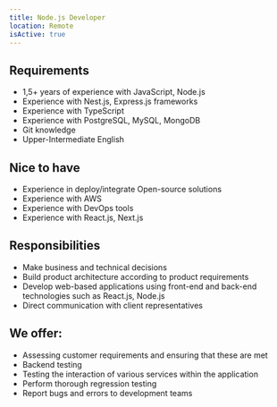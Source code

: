 ```yaml
---
title: Node.js Developer
location: Remote
isActive: true
---
```

 
## **Requirements**

* 1,5+ years of experience with JavaScript, Node.js
* Experience with Nest.js, Express.js frameworks
* Experience with TypeScript
* Experience with PostgreSQL, MySQL, MongoDB
* Git knowledge
* Upper-Intermediate English

## **Nice to have**

* Experience in deploy/integrate Open-source solutions
* Experience with AWS
* Experience with DevOps tools
* Experience with React.js, Next.js

## **Responsibilities**

* Make business and technical decisions
* Build product architecture according to product requirements
* Develop web-based applications using front-end and back-end technologies such as React.js, Node.js
* Direct communication with client representatives

## **We offer:**

* Assessing customer requirements and ensuring that these are met
* Backend testing
* Testing the interaction of various services within the application
* Perform thorough regression testing
* Report bugs and errors to development teams